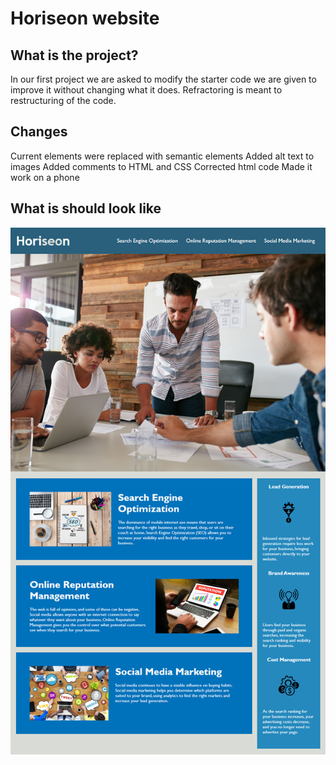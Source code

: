  
 # Horiseon website
 
 
##  What is the project?

 In our first project we are asked to modify the starter code we are given to improve it without changing what it does.
 Refractoring is meant to restructuring of the code. 

## Changes

Current elements were replaced with semantic elements
Added alt text to images
Added comments to HTML and CSS
Corrected html code
Made it work on a phone

## What is should look like

![website picture](./assets/images/01-html-css-git-homework-demo.png)



